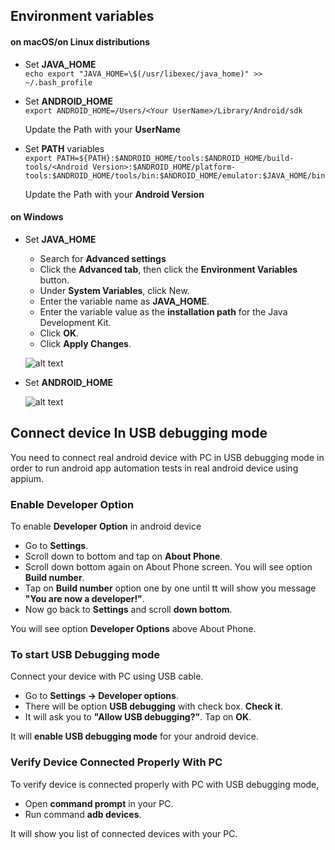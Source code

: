 ## Environment variables

#### on macOS/on Linux distributions

- Set **JAVA_HOME**  
```echo export "JAVA_HOME=\$(/usr/libexec/java_home)" >> ~/.bash_profile```

- Set **ANDROID_HOME**  
```export ANDROID_HOME=/Users/<Your UserName>/Library/Android/sdk```  

  Update the Path with your **UserName**

- Set **PATH** variables  
```export PATH=${PATH}:$ANDROID_HOME/tools:$ANDROID_HOME/build-tools/<Android Version>:$ANDROID_HOME/platform-tools:$ANDROID_HOME/tools/bin:$ANDROID_HOME/emulator:$JAVA_HOME/bin```

  Update the Path with your **Android Version**


#### on Windows

- Set **JAVA_HOME**
 
  - Search for **Advanced settings**   
  - Click the **Advanced tab**, then click the **Environment Variables** button.  
  - Under **System Variables**, click New.  
  - Enter the variable name as **JAVA_HOME**.  
  - Enter the variable value as the **installation path** for the Java Development Kit.  
  - Click **OK**.  
  - Click **Apply Changes**. 

  ![alt text](https://i.imgur.com/P6NQyrz.jpg)
  

  
- Set **ANDROID_HOME**  

  ![alt text](https://i.imgur.com/S8Qiu5i.png)
  

## Connect device In USB debugging mode
 You need to connect real android device with PC in USB debugging mode in order to run android app automation tests in real android device using appium.
   ### Enable Developer Option
   To enable **Developer Option** in android device
  - Go to **Settings**.
  - Scroll down to bottom and tap on **About Phone**.
  - Scroll down bottom again on About Phone screen. You will see option **Build number**.
  - Tap on **Build number** option one by one until tt will show you message **"You are now a developer!"**. 
  - Now go back to **Settings** and scroll **down bottom**.

You will see option **Developer Options** above About Phone.
  
 ### To start USB Debugging mode
 Connect your device with PC using USB cable.  
  - Go to **Settings -> Developer options**.
  - There will be option **USB debugging** with check box. **Check it**.  
  - It will ask you to **"Allow USB debugging?"**. Tap on **OK**.  
 
 It will **enable USB debugging mode** for your android device.
  
  ### Verify Device Connected Properly With PC
  To verify device is connected properly with PC with USB debugging mode,
   - Open **command prompt** in your PC.
   - Run command **adb devices**.
   
  It will show you list of connected devices with your PC.